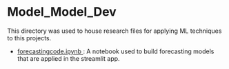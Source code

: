 # Model_Model_Dev

This directory was used to house research files for applying ML techniques to this projects.
- <ins> forecastingcode.ipynb </ins>: A notebook used to build forecasting models that are applied in the streamlit app.
